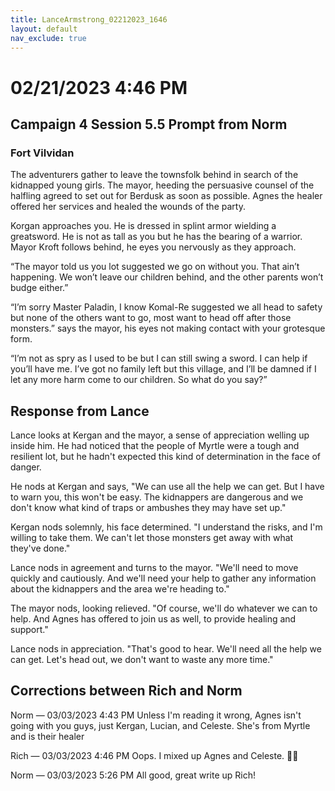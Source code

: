 ```yaml
---
title: LanceArmstrong_02212023_1646
layout: default
nav_exclude: true
---
```

# 02/21/2023 4:46 PM
## Campaign 4 Session 5.5 Prompt from Norm
### Fort Vilvidan

The adventurers gather to leave the townsfolk behind in search of the kidnapped young girls.  The mayor, heeding the persuasive counsel of the halfling agreed to set out for Berdusk as soon as possible.  Agnes the healer offered her services and healed the wounds of the party.

Korgan approaches you.  He is dressed in splint armor wielding a greatsword.  He is not as tall as you but he has the bearing of a warrior.  Mayor Kroft follows behind, he eyes you nervously as they approach.

“The mayor told us you lot suggested we go on without you.  That ain’t happening.  We won’t leave our children behind, and the other parents won’t budge either.”

“I’m sorry Master Paladin, I know Komal-Re suggested we all head to safety but none of the others want to go, most want to head off after those monsters.” says the mayor, his eyes not making contact with your grotesque form.

“I’m not as spry as I used to be but I can still swing a sword.  I can help if you’ll have me.  I’ve got no family left but this village, and I’ll be damned if I let any more harm come to our children.  So what do you say?”

## Response from Lance
Lance looks at Kergan and the mayor, a sense of appreciation welling up inside him. He had noticed that the people of Myrtle were a tough and resilient lot, but he hadn't expected this kind of determination in the face of danger.

He nods at Kergan and says, "We can use all the help we can get. But I have to warn you, this won't be easy. The kidnappers are dangerous and we don't know what kind of traps or ambushes they may have set up."

Kergan nods solemnly, his face determined. "I understand the risks, and I'm willing to take them. We can't let those monsters get away with what they've done."

Lance nods in agreement and turns to the mayor. "We'll need to move quickly and cautiously. And we'll need your help to gather any information about the kidnappers and the area we're heading to."

The mayor nods, looking relieved. "Of course, we'll do whatever we can to help. And Agnes has offered to join us as well, to provide healing and support."

Lance nods in appreciation. "That's good to hear. We'll need all the help we can get. Let's head out, we don't want to waste any more time."

## Corrections between Rich and Norm
Norm — 03/03/2023 4:43 PM
Unless I'm reading it wrong, Agnes isn't going with you guys, just Kergan, Lucian, and Celeste.  She's from Myrtle and is their healer

Rich — 03/03/2023 4:46 PM
Oops. I mixed up Agnes and Celeste. 🤦‍♂️

Norm — 03/03/2023 5:26 PM
All good, great write up Rich!

